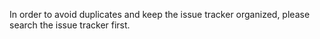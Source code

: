 In order to avoid duplicates and keep the issue tracker organized, please search the issue tracker first.